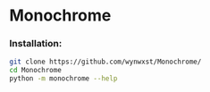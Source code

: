 # Monochrome

### Installation:
```bash
git clone https://github.com/wynwxst/Monochrome/
cd Monochrome
python -m monochrome --help
```
